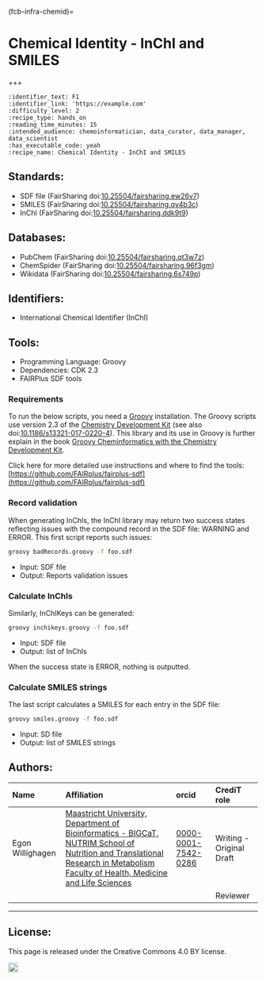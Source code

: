 (fcb-infra-chemid)=
# Chemical Identity - InChI and SMILES

+++
<br/>

````{panels_fairplus}
:identifier_text: F1
:identifier_link: 'https://example.com'
:difficulty_level: 2
:recipe_type: hands_on
:reading_time_minutes: 15
:intended_audience: chemoinformatician, data_curator, data_manager, data_scientist  
:has_executable_code: yeah
:recipe_name: Chemical Identity - InChI and SMILES
```` 

## Standards:

* SDF file (FairSharing doi:[10.25504/fairsharing.ew26v7](https://doi.org/10.25504/fairsharing.ew26v7))
* SMILES (FairSharing doi:[10.25504/fairsharing.qv4b3c](https://doi.org/10.25504/fairsharing.qv4b3c))
* InChI (FairSharing doi:[10.25504/fairsharing.ddk9t9](https://doi.org/10.25504/fairsharing.ddk9t9))

## Databases:

* PubChem (FairSharing doi:[10.25504/fairsharing.qt3w7z](https://doi.org/10.25504/fairsharing.qt3w7z))
* ChemSpider (FairSharing doi:[10.25504/fairsharing.96f3gm](https://doi.org/10.25504/fairsharing.96f3gm))
* Wikidata (FairSharing doi:[10.25504/fairsharing.6s749p](https://doi.org/10.25504/fairsharing.6s749p))

## Identifiers:

* International Chemical Identifier (InChI)

## Tools:

* Programming Language: Groovy
* Dependencies: CDK 2.3
* FAIRPlus SDF tools

### Requirements

To run the below scripts, you need a [Groovy](https://groovy.apache.org/download.html) installation.
The Groovy scripts use version 2.3 of the [Chemistry Development Kit](https://cdk.github.io/)
(see also doi:[10.1186/s13321-017-0220-4](https://doi.org/10.1186/s13321-017-0220-4)).
This library and its use in Groovy is further explain in
the book [Groovy Cheminformatics with the Chemistry Development Kit](https://egonw.github.io/cdkbook/).


Click here for more detailed use instructions and where to find the tools:
[https://github.com/FAIRplus/fairplus-sdf](https://github.com/FAIRplus/fairplus-sdf)

### Record validation

When generating InChIs, the InChI library may return two success states reflecting issues with
the compound record in the SDF file: WARNING and ERROR. This first script reports such issues:

```bash
groovy badRecords.groovy -f foo.sdf
```

* Input: SDF file
* Output: Reports validation issues


### Calculate InChls

Similarly, InChIKeys can be generated:

```bash
groovy inchikeys.groovy -f foo.sdf
```

* Input: SDF file
* Output: list of InChIs

When the success state is ERROR, nothing is outputted.

### Calculate SMILES strings

The last script calculates a SMILES for each entry in the SDF file:

```bash
groovy smiles.groovy -f foo.sdf
```

* Input: SD file
* Output: list of SMILES strings



## Authors:

| Name | Affiliation  | orcid | CrediT role  |
| :------------- | :------------- | :------------- |:------------- |
| Egon Willighagen|  [Maastricht University, Department of Bioinformatics - BIGCaT, NUTRIM School of Nutrition and Translational Research in Metabolism Faculty of Health, Medicine and Life Sciences](https://www.maastrichtuniversity.nl/egon.willighagen)| [0000-0001-7542-0286](http://orcid.org/0000-0001-7542-0286) | Writing - Original Draft |
|  |   | | Reviewer | 

___

## License:

This page is released under the Creative Commons 4.0 BY license.

<a href="https://creativecommons.org/licenses/by/4.0/"><img src="https://mirrors.creativecommons.org/presskit/buttons/80x15/png/by.png" height="20"/></a>


